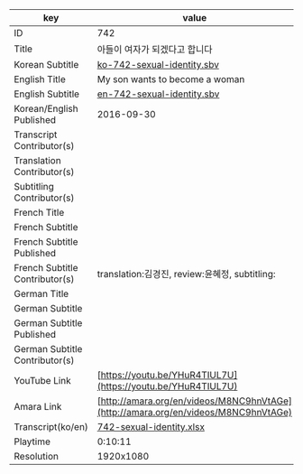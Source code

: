 |  key  |  value  |
|-------|---------|
| ID            | 742 |
| Title         | 아들이 여자가 되겠다고 합니다 |
| Korean Subtitle | [ko-742-sexual-identity.sbv](https://github.com/jungtosociety/dharma-qna/raw/master/sub/742/ko-742-sexual-identity.sbv) |
| English Title | My son wants to become a woman  |
| English Subtitle | [en-742-sexual-identity.sbv](https://github.com/jungtosociety/dharma-qna/raw/master/sub/742/en-742-sexual-identity.sbv) |
| Korean/English Published     | 2016-09-30 |
| Transcript Contributor(s)   |  |
| Translation Contributor(s)   |  |
| Subtitling Contributor(s)   |  |
| French Title |  |
| French Subtitle |  |
| French Subtitle Published |  |
| French Subtitle Contributor(s) | translation:김경진, review:윤혜정, subtitling: |
| German Title |  |
| German Subtitle |  |
| German Subtitle Published |  |
| German Subtitle Contributor(s) |  |
| YouTube Link  | [https://youtu.be/YHuR4TIUL7U](https://youtu.be/YHuR4TIUL7U) |
| Amara Link    | [http://amara.org/en/videos/M8NC9hnVtAGe](http://amara.org/en/videos/M8NC9hnVtAGe) |
| Transcript(ko/en) | [742-sexual-identity.xlsx](https://github.com/jungtosociety/dharma-qna/raw/master/sub/742/742-sexual-identity.xlsx) |
| Playtime | 0:10:11 |
| Resolution | 1920x1080|
